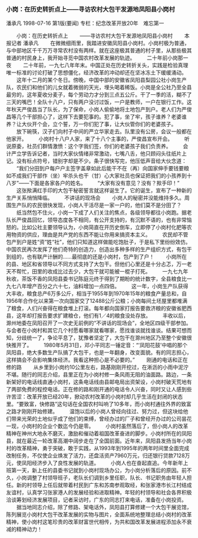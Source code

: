 ### 小岗：在历史转折点上——寻访农村大包干发源地凤阳县小岗村
潘承凡
1998-07-16
第1版(要闻)
专栏：纪念改革开放20年　难忘第一

　　小岗：在历史转折点上
　　——寻访农村大包干发源地凤阳县小岗村
　　本报记者  潘承凡
　　在微微细雨里，我踏进安徽凤阳县小岗村。小岗村极为普通，与中部地区千千万万寻常农村没有两样。就在这座极其普通的村子里，从那些极其普通的村民身上，我开始寻觅中国农村改革发展的轨迹。
　　二十年前小岗那一夜
　　二十年前，一九七八年年末。中国正处在历史转折关头，实践是检验真理唯一标准的讨论打破了思想僵化，经济改革的冲动却还在坚冰冻土下缓缓涌动。
　　这年十二月的某个冬日。傍晚，中国中部的安徽省凤阳县梨园公社小岗生产队，农民们和他们的儿女就着微弱的天光，埋头喝着稀饭。小岗是全公社乃至全县最穷的，这年夏收分麦子，每个劳动力才分到三点五公斤。干了一季的活，糊不了三天的嘴巴！全队十八户，只有两户没讨过饭，一户是教师，一户在银行工作。这年秋天严俊昌当了队长，为了保命，小岗人偷偷地将土地包产到户。老人们为严俊昌等几个干部担心了，这样下去要犯事的。犯了事，坐了牢，孩子谁养？老婆谁养？让大伙开个会，立个誓，万一你们犯了事，让大伙管你们的老婆孩子。
　　放下碗筷，汉子们向村子中间的严立华家走去。队里没有公房，会议一般都在他家开。
　　小岗村十八户人家，来了十八个主事的，严俊昌宣布开会。
　　听说原委，社员们群情激愤：这个字我们签，你们的老婆孩子我们负责养。
　　会计严立学告诉记者，当时大家伙情绪非常激动，七嘴八舌，他只顾闷头往纸片上记。没有标点符号，错别字却是不少。条子很快写完，他压低声音给大伙念道：
　　“我们分田到户每户户主签字盖章如此后能干不在（再）向国家伸手要钱要粮如不成我们干部作（坐）牢杀头也干（甘）心大家社员也保证把我们的小孩养到十八岁”——下面是各家各户的姓名。
　　“大家有没有意见？没有？揿手印！”
　　这张揿满红手印的大包干秘密誓言就这样诞生了。它的诞生，宣布了一种新的生产关系悄悄降临。
　　不讲话的现场会
　　小岗人的秘密并没能维持多久。周围生产队的农民很快发现，小岗人干活尽是一家一户的，他们莫不是分田了？
　　纸当然包不住火，小岗一下成了人们关注的焦点，各级领导都往小岗跑。据老队长严俊昌回忆，领导态度各不相同，有公开支持的，有沉默不语的，也有非常恼怒的。比如公社主要领导认为，小岗简直在开历史倒车，立即停了小岗村化肥等农用物资的供应，理由是共产党的东西不能让你用来搞资本主义。
　　农民却不管包产到户是姓“资”姓“社”，他们只知道这样做能吃饱肚子，于是私下里纷纷效仿。中国农民再次发挥了他们奇特的创造力，创造出多种多样的生产组织方式，有包干到组的，也有联产计酬的……最彻底的还是小岗村，包产到了户！
　　小岗所在的县、地区和省领导以不同方式支持了大包干。但他们心里还是十分忐忑，万一老天不帮忙，田里的收成比过去少，大包干就可能被一棍子打死。
　　一九七九年秋收，茶饭不香的凤阳县委书记陈庭元终于得到了期盼的统计数字，全县粮食比一九七八年增产百分之六十七，油料增加一点四倍。
　　这一年，小岗生产队获得大丰收，粮食总产6万多公斤，相当于1955年到1970年15年的粮食产量总和，自1956年合作化以来第一次向国家交了12488公斤公粮；小岗每间土坯屋里都堆满了粮食，人们兴奋得在粮食堆上打滚。每年都向国家打报告要救济粮的安徽省肥西县，这年却打报告要求扩建粮仓，他们有1／4的粮食没处存放。
　　丰收以后，滁州地委在凤阳召开了一次史无前例的“不讲话的现场会”，全地区四级干部参加。与会者在小岗村和其它几个村愿看哪家就看哪家，愿找谁谈就找谁谈。结果可想而知，分歧统一了，争论平息了，犹豫者坚定了，大包干在滁州地区乃至整个安徽很快推开了。
　　1980年5月31日，邓小平同志一锤定音：“‘凤阳花鼓’中唱的那个凤阳县，绝大多数生产队搞了大包干，也是一年翻身，改变面貌。有的同志担心，这样搞会不会影响集体经济。我看这种担心是不必要的。”
　　刚通的电话和正在修的路
　　从乡里到小岗约10公里左右，路基刚刚开挖过，在淅沥的小雨中泥泞不堪。随行的同志介绍，县里正在为小岗村修一条风雨无阻的油面路。路边，一条新架好的电话线直通小岗村，这条电话线由县邮电局出资架设，小岗村破天荒地有了两部免费的程控电话。正在修的路和刚开通的电话令人兴奋，同时又让人感到些许苦涩：改革开放已经20年，掀动农村改革的小岗村却几乎生活在封闭的状态里。“要致富，快修路”这句话在全国农村叫响了10多年，而小岗村通往外界的致富之路才刚刚开始修建。
　　温饱以后的小岗人曾经向往过、努力过，但这块给他们带来光荣的土地似乎成了他们的束缚，曾经办过的厂子和曾经开办过的公司昙花一现，小岗村的企业个数迄今仍是零。
　　小岗村虽然落后了，但小岗人的改革精神在神州大地永不磨灭，激励和催动着祖国改革奋进的脚步。小岗村所在的凤阳县，就在最近一轮改革高潮中阔步走在了全国前面。近年来，凤阳县发扬当年小岗村的改革精神，勇于突破，敢于实践，从1993年到1995年的两年时间里全面完成改制任务，不仅使企业焕发了活力，还盘活资产7960万元，归还银行贷款7128万元，使凤阳经济步入了良性发展的轨道。
　　小岗人也在奋起直追。今年新年上班第一天，新上任的县委书记就到小岗村现场办公，为小岗分析落后的原因。前不久，小岗调整了村领导班子，老队长们调到乡里任职，队长、书记职务由年轻人担任。新的村领导上任后就带着村民到广东和苏南参观取经，和张家港市长江村结成友谊村，认真学习张家港人的发展经验和进取精神。年轻的村领导和社会各界积极洽谈筹划经济发展项目，记者采访时，广东的同志打来电话，准备在小岗投资。
　　据当地同志介绍，除了修路、架电话外，凤阳县打算修建一个大包干展览馆，陈列展览小岗村大包干改革发展的实物与图片，全面系统地整理总结小岗村的改革精神，使小岗村这笔珍贵的改革财富世代相传，为共和国改革发展进程添加永不衰减的精神动力！
